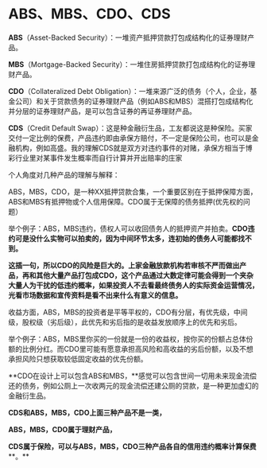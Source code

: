 # ABS、MBS、CDO、CDS

**ABS**（Asset-Backed Security）：一堆资产抵押贷款打包成结构化的证券理财产品。

**MBS**（Mortgage-Backed Security）：一堆住房抵押贷款打包成结构化的证券理财产品。

**CDO**（Collateralized Debt Obligation）：一堆来源广泛的债务（个人，企业，基金公司）和关于贷款债务的证券理财产品（例如ABS和MBS）混搭打包成结构化并分层的证券理财产品，是可以包含证券的再证券理财产品。

**CDS**（Credit Default Swap）：这是种金融衍生品，工友都说这是种保险。买家交付一定比例的保费，产品违约即由承保方赔付，不一定是保险公司，也可以是金融机构，例如高盛。我的理解CDS就是双方对违约事件的对赌，承保方相当于博彩行业里对某事件发生概率而自行计算并开出赔率的庄家

个人角度对几种产品的理解与解释：

ABS，MBS，CDO，是一种XX抵押贷款合集，一个重要区别在于抵押保障方面，ABS和MBS有抵押物或个人信用保障。CDO属于无保障的债务抵押(优先权的问题）

举个例子：ABS，MBS违约，债权人可以收回债务人的抵押资产并拍卖。**CDO违约可是没什么实物可以拍卖的，因为中间环节太多，连初始的债务人可能都找不到。**

**这插一句，所以CDO的风险是巨大的。上家金融放款机构若审核不严而做出产品，再和其他大量产品打包成CDO，这个产品通过大数定律可能会得到一个夹杂大量人为干扰的低违约概率，如果投资人不去看最终债务人的实际资金运营情况，光看市场数据和宣传资料是看不出来什么有意义的信息。**

收益方面，ABS，MBS的投资者是平等平权的，CDO有分层，有优先级，中间级，股权级（劣后级），此优先和劣后指的是收益发放顺序上的优先和劣后。

举个例子：ABS，MBS里你买的一份就是一份的收益权，按你买的份额占总体份额的比例分红。而CDO里可能有愿意承担高风险和高收益的劣后份额，以及不想承担风险只想获取较低固定收益的优先份额。

**CDO在设计上可以包含ABS和MBS，**感觉可以包含世间一切用未来现金流偿还的债务，例如公厕上一次收两元的现金流偿还建公厕的贷款，是一种更加虚幻的金融衍生品。

**CDS和ABS，MBS，CDO上面三种产品不是一类，**

**ABS，MBS，CDO属于理财产品，**

**CDS属于保险，可以与ABS，MBS，CDO三种产品各自的信用违约概率计算保费****。**

